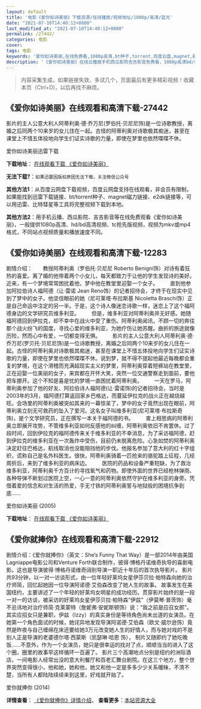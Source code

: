 ```yaml
---
layout: default
title: '电影《爱你如诗美丽》下载资源/在线播放/视频地址/1080p/高清/蓝光'
date: "2021-07-10T14:40:12+0800"
last_modified_at: "2021-07-10T14:40:12+0800"
permalink: /27442/
categories: 电影
cover:
tags: 电影
keywords: '爱你如诗美丽,在线免费看,1080p高清,bt种子,torrent,百度云盘,magnet,磁力链,迅雷下载资源'
description: '《爱你如诗美丽》在线云播放手机西瓜影院吉吉影音免费看，1080p高清bd/hd未删减完整版和tc抢先枪版，mkv/mp4格式，附带bt/torrent种子、magnet/磁力链、百度云盘、网盘资源迅雷下载链接'
---
```


>内容采集生成，如果链接失效，多试几个，页面最后有更多精彩视频！收藏本页（Ctrl+D)，以后再找不麻烦。


## 《爱你如诗美丽》在线观看和高清下载-27442

影片的主人公意大利人阿蒂利奥·德&middot;乔万尼(罗伯托&middot;贝尼尼饰)是一位诗歌教授，离婚之后同两个10来岁的女儿住在一起。古怪的阿蒂利奥对诗歌极其痴迷，甚至在课堂上不惜五体投地向学生们证实诗歌的力量，即使在梦里也依然喋喋不休。


爱你如诗美丽迅雷下载

**下载地址**： [在线观看下载 《爱你如诗美丽》](https://www.993dy.com//vod-detail-id-20966.html) 


**无法下载?**：`如果迅雷因版权原因无法下载，关注微信公众号 `

**其他方法1**：从百度云网盘下载视频，百度云网盘支持在线观看，非会员有限制，如果能找到迅雷下载链接、bt/torrent种子、magnet磁力链接、e2dk链接等，可以用迅雷、比特彗星等工具将完整视频下载到本地。

**其他方法2**：用手机云播、西瓜影院、吉吉影音等在线免费观看《爱你如诗美丽》，一般提供1080p高清、hd/bd高清视频、tc抢先版视频，视频为mkv或mp4格式，不同站点视频质量和播放速度不同。


## 《爱你如诗美丽》在线观看和高清下载-12283

剧情介绍：　　教授阿蒂利奥（罗伯托·贝尼尼 Roberto Benigni饰）对诗有着狂热的喜爱。离了婚的他带着两个小女儿，每天都致力于让他的学生发现诗的美好。近来，有一个梦境常常困扰着他，梦中他在教堂里迎娶一个女子。 　　直到他参加阿拉伯诗人福阿德（让·雷诺 Jean Reno饰）的记者招待会，才终于在现实中见到了梦中的女子。他坚信眼前的她（尼可莱塔·布拉斯基 Nicoletta Braschi饰）正是自己命运中注定的另一半。于是，这个诗人像迷恋诗歌一样，迷恋上了这个福阿德身边的文学研究员维多利亚。 　　但是，维多利亚对阿蒂利奥并无好感。她随福阿德回到伊拉克，却不幸中在战火中受了重伤。阿蒂利奥闻讯，不顾一切的奔往那个战火纷飞的国度，寻找心爱的维多利亚，为她疗伤让她苏醒。曲折的旅途就像历险，然而心中有爱，一切都变得无惧。 　　影片的主人公意大利人阿蒂利奥·德·乔万尼(罗贝托·贝尼尼饰)是一位诗歌教授，离婚之后同两个10来岁的女儿住在一起。古怪的阿蒂利奥对诗歌极其痴迷，甚至在课堂上不惜五体投地向学生们证实诗歌的力量，即使在梦里也依然喋喋不休。说到梦，就不得不提起他最近每晚都会重复的梦境，在这个滑稽而充满超现实主义的梦里，阿蒂利奥穿着短裤站在教堂里，正在迎娶一位美丽的女子，来宾都在开怀大笑，突然一位交通警察走到面前，要他把车挪开。这个不知是喜是忧的梦境一直困扰着阿蒂利奥。 　　一天在罗马，阿蒂利奥参加了他的好友、阿拉伯诗人福阿德(让·雷诺饰)的记者招待会，当时是2003年的3月，福阿德打算返回家乡巴格达，而蔓延伊拉克的战火正在越烧越旺。会场里的阿蒂利奥被突如其来的一幕惊呆了，梦中的女子竟然出现在眼前，阿蒂利奥立刻无可救药的坠入了爱河。这名女子叫维多利亚(尼可莱塔·布拉斯奇饰)，是个文学研究员，正在撰写一本关于福阿德的书。 　　害上相思病的阿蒂利奥立即展开攻势，不管维多利亚如何反感他的纠缠，阿蒂利奥依旧不肯罢休。过了段时间，回到伊拉克的福阿德传来关于维多利亚的不幸消息，为了采访福阿德，赶到伊拉克的维多利亚在一次轰炸中受伤，目前仍未脱离危险。心急如焚的阿蒂利奥决定赶往巴格达，航线取消也没能阻挡他的步伐。他报名参加了意大利的红十字组织，谎称自己是名外科医生。很快，阿蒂利奥骑着一匹抢来的骆驼踏上征程，几经周折后，来到了维多利亚的病床边。 　　医院的药品和设备严重短缺，为了救治维多利亚，阿蒂利奥千方百计的寻找氧气和药物。即使外面的世界已经枪林弹雨、各种导弹不断划过医院上空，一心一意的阿蒂利奥依然守护在维多利亚的身旁。凭借着爱的信念和对生活的热爱，手无寸铁的阿蒂利奥誓与地狱般的困境抗争到底……


爱你如诗美丽 (2005)

**下载地址**： [在线观看下载 《爱你如诗美丽》](https://www.btbtdy.me/btdy/dy7087.html) 


## 《爱你就捧你》在线观看和高清下载-22912

剧情介绍：《爱你就捧你》（英文：She’s Funny That Way）是一部2014年由美国Lagniappe电影公司和Venture Forth联合制作，彼得·博格丹诺维奇执导的喜剧电影。这也是导演彼得·博格丹诺维奇阔别导演一职近十年后的首次执导影片。 影片共93分钟，以一对一访谈形式，由一位年轻好莱坞女星伊莎贝拉·帕特森向她的治疗师简，回忆起她因一位导演阿诺德·艾伯森改变了她人生的故事。   故事发生在美国纽约，主要讲述了一个年轻的好莱坞女明星的成功经历。贯穿影片始终的是一段一对一的访谈，被采访的好莱坞女星伊莎贝拉·帕特森“伊兹”（伊莫琴·普茨饰）毫不忌讳地对治疗师简·克莱蒙特（詹妮弗·安妮斯顿饰）说：“我之前是应召女郎”。其实应招女只是兼职，伊兹（Izzy）的真实身份是等待角色尚未出道的女演员。在她第一个角色面试的时候，她诧异地发现导演阿诺德·艾伯森（欧文·威尔逊饰）竟然是昨夜与自己缠绵在床还要给她3万元改变她人生的好情人，而与她对戏的不是别人正是导演的老婆德尔塔·西蒙斯（凯瑟琳·哈恩 饰）， 制片又随即约了她吃晚饭……不意外，作为一个女演员，她只是很幸运的找对了点，顺顺当当的进入了这个圈，圈里的故事早这样循环一百遍了。 影片三个高潮地点分别是纽约的洲际酒店，一间电影人经常出没的意大利餐厅和百老汇舞台剧院。在这三个地方，整个世界突然变得很小，他和她，她和他，她又和他一定是多多少少关系暧昧，不清不楚，当所有人都陆陆续续来到这里，好戏就开始了。


爱你就捧你 (2014)

**详情查看**： [《爱你就捧你》详情介绍](/movie/22912/)， **查看更多**：[本站资源大全](/movie/t/all/)

